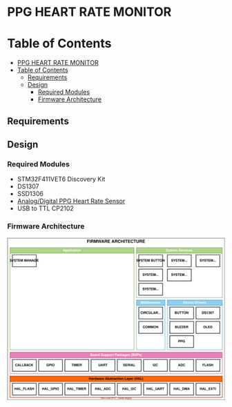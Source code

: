 # PPG HEART RATE MONITOR

# Table of Contents
- [PPG HEART RATE MONITOR](#ppg-heart-rate-monitor)
- [Table of Contents](#table-of-contents)
  - [Requirements](#requirements)
  - [Design](#design)
    - [Required Modules](#required-modules)
    - [Firmware Architecture](#firmware-architecture)

<a id="#1-requirements"></a>

## Requirements

## Design

### Required Modules

* STM32F411VET6 Discovery Kit
* DS1307
* SSD1306
* [Analog/Digital PPG Heart Rate Sensor](https://hshop.vn/products/cam-bien-nhip-tim-dfrobot-gravity-analog-digital-ppg-heart-rate-sensor)
* USB to TTL CP2102 

<a id="#firmware-architecture"></a>

### Firmware Architecture

 <p align="center">
  <img src="./img/firmware_architecture.svg" alt="Firmware Architecture" width="600" height="auto">
</p>